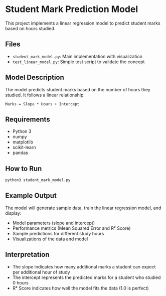 # Student Mark Prediction Model

This project implements a linear regression model to predict student marks based on hours studied.

## Files

- `student_mark_model.py`: Main implementation with visualization
- `test_linear_model.py`: Simple test script to validate the concept

## Model Description

The model predicts student marks based on the number of hours they studied. It follows a linear relationship:

`Marks = Slope * Hours + Intercept`

## Requirements

- Python 3
- numpy
- matplotlib
- scikit-learn
- pandas

## How to Run

```bash
python3 student_mark_model.py
```

## Example Output

The model will generate sample data, train the linear regression model, and display:

- Model parameters (slope and intercept)
- Performance metrics (Mean Squared Error and R² Score)
- Sample predictions for different study hours
- Visualizations of the data and model

## Interpretation

- The slope indicates how many additional marks a student can expect per additional hour of study
- The intercept represents the predicted marks for a student who studied 0 hours
- R² Score indicates how well the model fits the data (1.0 is perfect)